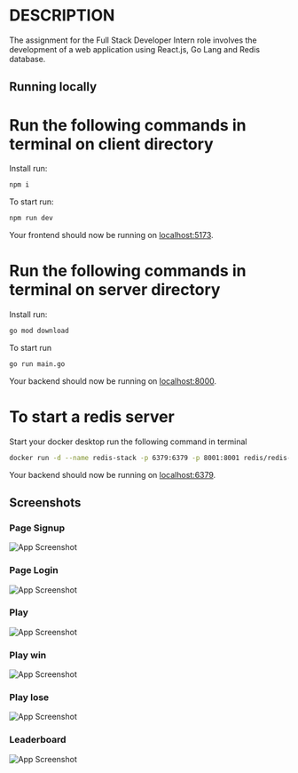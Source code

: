 # DESCRIPTION

The assignment for the Full Stack Developer Intern role involves the development of a web application using React.js, Go Lang and Redis database.

## Running locally    

# Run the following commands in terminal on client directory
Install run:
```bash
npm i
```
To start run:
```bash
npm run dev
```
Your frontend should now be running on [localhost:5173](http://localhost:5173).

# Run the following commands in terminal on server directory
Install run:
```bash
go mod download
```
To start run
```bash
go run main.go
```
Your backend should now be running on [localhost:8000](http://localhost:8000).

# To start a redis server

Start your docker desktop
run the following command in terminal

```bash
docker run -d --name redis-stack -p 6379:6379 -p 8001:8001 redis/redis-stack:latest
```
Your backend should now be running on [localhost:6379](http://localhost:6379).

## Screenshots

### Page Signup

![App Screenshot](https://res.cloudinary.com/dopqu0rzp/image/upload/v1708427839/assign/Screenshot_2024-02-20_at_4.37.16_PM.png)

### Page Login

![App Screenshot](https://res.cloudinary.com/dopqu0rzp/image/upload/v1708428390/assign/Screenshot_2024-02-20_at_4.56.14_PM.png)

### Play

![App Screenshot](https://res.cloudinary.com/dopqu0rzp/image/upload/v1708427840/assign/Screenshot_2024-02-20_at_4.35.30_PM.png)

### Play win

![App Screenshot](https://res.cloudinary.com/dopqu0rzp/image/upload/v1708427839/assign/Screenshot_2024-02-20_at_4.36.15_PM.png)

### Play lose

![App Screenshot](https://res.cloudinary.com/dopqu0rzp/image/upload/v1708427839/assign/Screenshot_2024-02-20_at_4.35.40_PM.png)

### Leaderboard

![App Screenshot](https://res.cloudinary.com/dopqu0rzp/image/upload/v1708427839/assign/Screenshot_2024-02-20_at_4.36.25_PM.png)